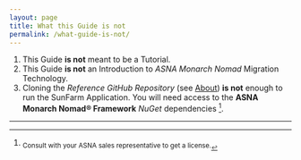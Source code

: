 ```yaml
---
layout: page
title: What this Guide is not
permalink: /what-guide-is-not/
---
```


1. This Guide **is not** meant to be a Tutorial.
2. This Guide **is not** an Introduction to *ASNA Monarch Nomad* Migration Technology.
3. Cloning the *Reference GitHub Repository* (see [About](/about/)) **is not** enough to run the SunFarm Application. You will need access to the **ASNA Monarch Nomad&reg; Framework** *NuGet*  dependencies [^1].
  
  
  
  
  
  
  
  
  
  
  
  
  
  
  
  
  
  
  
  
  
  

* * *
[^1]: <sub>Consult with your ASNA sales representative to get a license.<sub>

